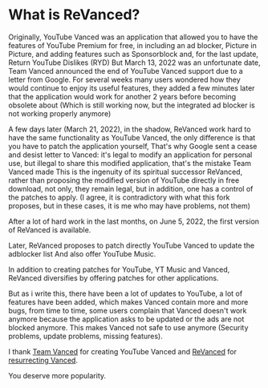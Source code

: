 # What is ReVanced?

Originally, YouTube Vanced was an application that allowed you to have the features of YouTube Premium for free, in including an ad blocker, Picture in Picture, and adding features such as Sponsorblock and, for the last update, Return YouTube Dislikes (RYD)
But March 13, 2022 was an unfortunate date, Team Vanced announced the end of YouTube Vanced support due to a letter from Google.
For several weeks many users wondered how they would continue to enjoy its useful features, they added a few minutes later that the application would work for another 2 years before becoming obsolete about
(Which is still working now, but the integrated ad blocker is not working properly anymore)

A few days later (March 21, 2022), in the shadow, ReVanced work hard to have the same functionality as YouTube Vanced, the only difference is that you have to patch the application yourself,
That's why Google sent a cease and desist letter to Vanced: it's legal to modify an application for personal use, but illegal to share this modified application, that's the mistake Team Vanced made
This is the ingenuity of its spiritual successor ReVanced, rather than proposing the modified version of YouTube directly in free download, not only, they remain legal, but in addition, one has a control of the patches to apply.
(I agree, it is contradictory with what this fork proposes, but in these cases, it is me who may have problems, not them)

After a lot of hard work in the last months, on June 5, 2022, the first version of ReVanced is available.

Later, ReVanced proposes to patch directly YouTube Vanced to update the adblocker list
And also offer YouTube Music.

In addition to creating patches for YouTube, YT Music and Vanced, ReVanced diversifies by offering patches for other applications.

But as i write this, there have been a lot of updates to YouTube, a lot of features have been added, which makes Vanced contain more and more bugs, from time to time, some users complain that Vanced doesn't work anymore because the application asks to be updated or the ads are not blocked anymore.
This makes Vanced not safe to use anymore (Security problems, update problems, missing features).

I thank [Team Vanced](https://github.com/TeamVanced) for creating YouTube Vanced and [ReVanced](https://github.com/revanced) for [resurrecting Vanced](https://github.com/revanced).

You deserve more popularity.
